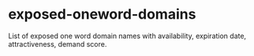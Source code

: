# exposed-oneword-domains
List of exposed one word domain names with availability, expiration date, attractiveness, demand score.
